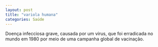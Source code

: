 ```yaml
---
layout: post
title: "variola humana"
categories: Saúde
---
```

Doença infecciosa grave, causada por um vírus, que foi erradicada no mundo em 1980 por meio de uma campanha global de vacinação.
